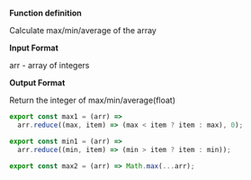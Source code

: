 **Function definition**

Calculate max/min/average of the array

**Input Format**

arr - array of integers

**Output Format**

Return the integer of max/min/average(float)

```javascript
export const max1 = (arr) =>
  arr.reduce((max, item) => (max < item ? item : max), 0);
```

```javascript
export const min1 = (arr) =>
  arr.reduce((min, item) => (min > item ? item : min));
```

```javascript
export const max2 = (arr) => Math.max(...arr);
```

